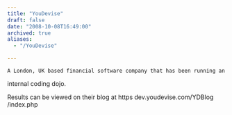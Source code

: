 ```yaml
---
title: "YouDevise"
draft: false
date: "2008-10-08T16:49:00"
archived: true
aliases:
  - "/YouDevise"

---
```

    A London, UK based financial software company that has been running an
internal coding dojo.

Results can be viewed on their blog at https dev.youdevise.com/YDBlog
/index.php
